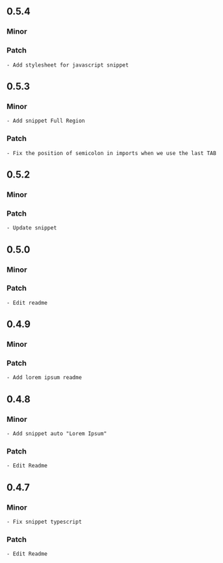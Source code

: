 ## 0.5.4

### Minor


### Patch

    - Add stylesheet for javascript snippet

## 0.5.3

### Minor

    - Add snippet Full Region

### Patch

    - Fix the position of semicolon in imports when we use the last TAB

## 0.5.2

### Minor

### Patch
    
    - Update snippet


## 0.5.0

### Minor

### Patch
    
    - Edit readme



## 0.4.9

### Minor

### Patch
    
    - Add lorem ipsum readme



## 0.4.8

### Minor

    - Add snippet auto "Lorem Ipsum" 

### Patch
    
    - Edit Readme



## 0.4.7

### Minor

    - Fix snippet typescript

### Patch

    - Edit Readme



